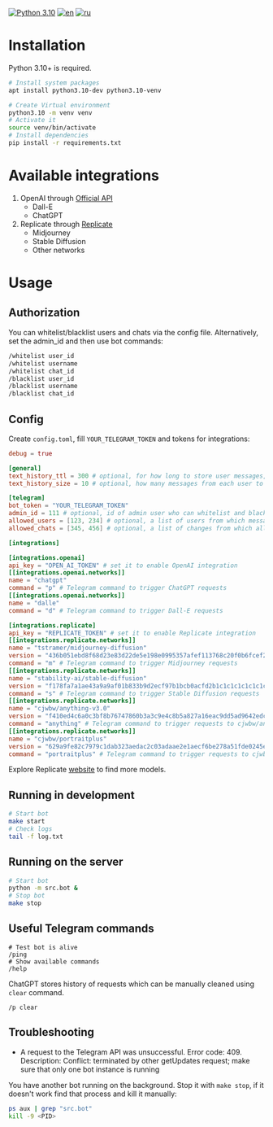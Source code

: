 [![Python 3.10](https://img.shields.io/badge/python-3.10-blue.svg)](https://www.python.org/downloads/release/python-3100/)
[![en](https://img.shields.io/badge/lang-en-red.svg)](https://github.com/desprit/tg-ai-connector/blob/master/README.md)
[![ru](https://img.shields.io/badge/lang-ru-blue.svg)](https://github.com/desprit/tg-ai-connector/blob/master/README.ru.md)

# Installation

Python 3.10+ is required.

```sh
# Install system packages
apt install python3.10-dev python3.10-venv
```

```sh
# Create Virtual environment
python3.10 -m venv venv
# Activate it
source venv/bin/activate
# Install dependencies
pip install -r requirements.txt
```

# Available integrations

1. OpenAI through [Official API](https://beta.openai.com/docs/introduction)
   - Dall-E
   - ChatGPT
2. Replicate through [Replicate](https://replicate.com)
   - Midjourney
   - Stable Diffusion
   - Other networks

# Usage

## Authorization

You can whitelist/blacklist users and chats via the config file. Alternatively, set the admin_id and then use bot commands:

```sh
/whitelist user_id
/whitelist username
/whitelist chat_id
/blacklist user_id
/blacklist username
/blacklist chat_id
```

## Config

Create `config.toml`, fill `YOUR_TELEGRAM_TOKEN` and tokens for integrations:

```toml
debug = true

[general]
text_history_ttl = 300 # optional, for how long to store user messages, default 5 minutes
text_history_size = 10 # optional, how many messages from each user to keep

[telegram]
bot_token = "YOUR_TELEGRAM_TOKEN"
admin_id = 111 # optional, id of admin user who can whitelist and blacklist chats and users
allowed_users = [123, 234] # optional, a list of users from which messages are allowed
allowed_chats = [345, 456] # optional, a list of changes from which all messages are allowed

[integrations]

[integrations.openai]
api_key = "OPEN_AI_TOKEN" # set it to enable OpenAI integration
[[integrations.openai.networks]]
name = "chatgpt"
command = "p" # Telegram command to trigger ChatGPT requests
[[integrations.openai.networks]]
name = "dalle"
command = "d" # Telegram command to trigger Dall-E requests

[integrations.replicate]
api_key = "REPLICATE_TOKEN" # set it to enable Replicate integration
[[integrations.replicate.networks]]
name = "tstramer/midjourney-diffusion"
version = "436b051ebd8f68d23e83d22de5e198e0995357afef113768c20f0b6fcef23c8b"
command = "m" # Telegram command to trigger Midjourney requests
[[integrations.replicate.networks]]
name = "stability-ai/stable-diffusion"
version = "f178fa7a1ae43a9a9af01b833b9d2ecf97b1bcb0acfd2b1c1c1c1c1c1c1c1c1c"
command = "s" # Telegram command to trigger Stable Diffusion requests
[[integrations.replicate.networks]]
name = "cjwbw/anything-v3.0"
version = "f410ed4c6a0c3bf8b76747860b3a3c9e4c8b5a827a16eac9dd5ad9642edce9a2"
command = "anything" # Telegram command to trigger requests to cjwbw/anything-v3.0
[[integrations.replicate.networks]]
name = "cjwbw/portraitplus"
version = "629a9fe82c7979c1dab323aedac2c03adaae2e1aecf6be278a51fde0245e20a4"
command = "portraitplus" # Telegram command to trigger requests to cjwbw/portraitplus
```

Explore Replicate [website](https://replicate.com/explore) to find more models.

## Running in development

```sh
# Start bot
make start
# Check logs
tail -f log.txt
```

## Running on the server

```sh
# Start bot
python -m src.bot &
# Stop bot
make stop
```

## Useful Telegram commands

```
# Test bot is alive
/ping
# Show available commands
/help
```

ChatGPT stores history of requests which can be manually cleaned using `clear` command.

```
/p clear
```

## Troubleshooting

- A request to the Telegram API was unsuccessful. Error code: 409. Description: Conflict: terminated by other getUpdates request; make sure that only one bot instance is running

You have another bot running on the background. Stop it with `make stop`, if it doesn't work find that process and kill it manually:

```sh
ps aux | grep "src.bot"
kill -9 <PID>
```
